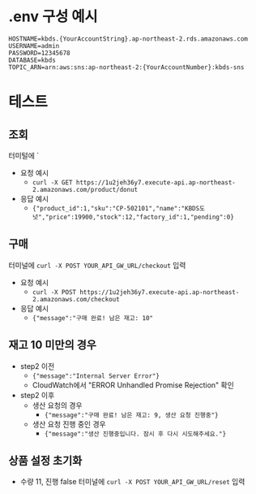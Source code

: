 # .env 구성 예시
```
HOSTNAME=kbds.{YourAccountString}.ap-northeast-2.rds.amazonaws.com
USERNAME=admin
PASSWORD=12345678
DATABASE=kbds
TOPIC_ARN=arn:aws:sns:ap-northeast-2:{YourAccountNumber}:kbds-sns
```

# 테스트

## 조회
터미털에 `
- 요청 예시
    - `curl -X GET https://1u2jeh36y7.execute-api.ap-northeast-2.amazonaws.com/product/donut`
- 응답 예시
    - `{"product_id":1,"sku":"CP-502101","name":"KBDS도넛","price":19900,"stock":12,"factory_id":1,"pending":0}` 

## 구매
터미널에 `curl -X POST YOUR_API_GW_URL/checkout` 입력
- 요청 예시
    -  `curl -X POST https://1u2jeh36y7.execute-api.ap-northeast-2.amazonaws.com/checkout`
- 응답 예시
    - `{"message":"구매 완료! 남은 재고: 10"`

## 재고 10 미만의 경우
- step2 이전
    - `{"message":"Internal Server Error"}`
    - CloudWatch에서 "ERROR	Unhandled Promise Rejection"  확인
- step2 이후
    - 생산 요청의 경우
        - `{"message":"구매 완료! 남은 재고: 9, 생산 요청 진행중"}`
    - 생산 요청 진행 중인 경우
        - `{"message":"생산 진행중입니다. 잠시 후 다시 시도해주세요."}`

## 상품 설정 초기화
- 수량 11, 진행 false
터미널에 `curl -X POST YOUR_API_GW_URL/reset` 입력
